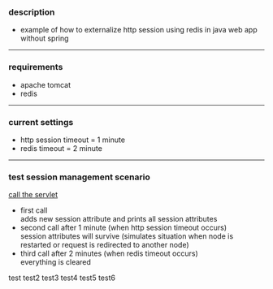 ### description
* example of how to externalize http session using redis in java web app without spring

---

### requirements
* apache tomcat
* redis

---

### current settings

* http session timeout = 1 minute
* redis timeout = 2 minute

---

### test session management scenario

[call the servlet](http://localhost:8080/java-web-externalized-session/hello)  
* first call  
adds new session attribute and prints all session attributes  
* second call after 1 minute (when http session timeout occurs)  
session attributes will survive (simulates situation when node is restarted or request is redirected to another node)  
* third call after 2 minutes (when redis timeout occurs)  
everything is cleared  

test
test2
test3
test4
test5
test6
